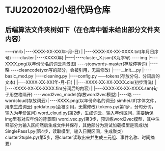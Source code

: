 

# TJU2020102小组代码仓库

## 后端算法文件夹树如下（在仓库中暂未给出部分文件夹内容）

----rmrb
    |----XXXX-XX-XX(年-月-日)
    |    |----XXXX-XX-XX-XXXX.txt(年月日序号)
----cluster
    |----XXXX(年)
    |----|----cluster_X.json(X为序号)
----img
    |----XXXX.png(以年份命名的词云背景图)
----stopwords-master(存放停等词)
    |----略
----cleancode(yxn写的部分，会被引用，无需修改)
    |----\_\_init\_\_.py
    |----basic_mod.py
    |----cleaning.py
    |----config.py
----tokens(存放分句、分词后的文本)
    |----XXXX-XX-XX(年-月-日)
    |    |----XXXX-XX-XX-XXXX.cle(初步清洗)
    |    |----XXXX-XX-XX-XXXX.fin(分词后的内容)
    |    |----XXXX-XX-XX-XXXX.sen(句子用空格隔开)
----word2vec_model(存放word2vec模型)
    |----略
----wordcloud(存放词云)
    |----XXXX.png(以年份命名的词云)
simhei.ttf(字体文件，用来生成词云)
getdate.py(会被引用，无需修改)
tokens.py(第1步，分句分词，输入为年份区间)
word_cloud.py(第2步，生成词云，输入年份区间，需要确保img里有对应年份的背景图)
word_vec.py(第3步，预训练word2vec模型，其中注释部分为输入区间然后生成文件并保存，其他部分为测试加载模型是否成功)
SinglePass1.py(第4步，读取模型，输入日期区间，生成聚类)
cluster2tuple.py(第5步，将cluster读取出来并生成三元组、事件名称、时间摘要)